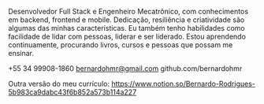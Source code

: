 Desenvolvedor Full Stack e Engenheiro Mecatrônico, com conhecimentos em backend, frontend e mobile.
Dedicação, resiliência e criatividade são algumas das minhas características.
Eu também tenho habilidades como facilidade de lidar com pessoas, liderar e ser liderado.
Estou aprendendo continuamente, procurando livros, cursos e pessoas que possam me ensinar.

+55 34 99908-1860
bernardohmr@gmail.com
github.com/bernardohmr

Outra versão do meu currículo:
https://www.notion.so/Bernardo-Rodrigues-5b983ca9dabc43f6b852a573b114a227 
